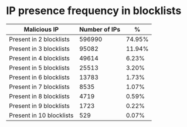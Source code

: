 # IP presence frequency in blocklists
| Malicious IP | Number of IPs | % |
|----|----|----|
| Present in 2 blocklists | 596990 | 74.95% |
| Present in 3 blocklists | 95082 | 11.94% |
| Present in 4 blocklists | 49614 | 6.23% |
| Present in 5 blocklists | 25513 | 3.20% |
| Present in 6 blocklists | 13783 | 1.73% |
| Present in 7 blocklists | 8535 | 1.07% |
| Present in 8 blocklists | 4719 | 0.59% |
| Present in 9 blocklists | 1723 | 0.22% |
| Present in 10 blocklists | 529 | 0.07% |

